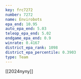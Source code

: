 ```yaml
---
key: frc7272
number: 7272
name: Envirobots
epa_end: 10.95
auto_epa_end: 5.03
teleop_epa_end: 5.02
endgame_epa_end: 0.9
winrate: 0.4167
district_epa_rank: 1098
district_epa_percentile: 0.3903
type: Team
---
```

[[2024nyny]]
